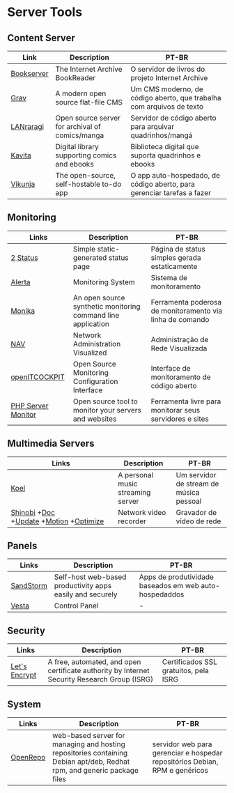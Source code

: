 # Server Tools

## Content Server

| Link                                                        | Description                                     | PT-BR                                                                  |
| ----------------------------------------------------------- | ----------------------------------------------- | ---------------------------------------------------------------------- |
| [Bookserver](https://github.com/internetarchive/bookserver) | The Internet Archive BookReader                 | O servidor de livros do projeto Internet Archive                       |
| [Grav](https://getgrav.org)                                 | A modern open source flat-file CMS              | Um CMS moderno, de código aberto, que trabalha com arquivos de texto   |
| [LANraragi](https://github.com/Difegue/LANraragi)           | Open source server for archival of comics/manga | Servidor de código aberto para arquivar quadrinhos/mangá               |
| [Kavita](https://www.kavitareader.com/#home)                | Digital library supporting comics and ebooks    | Biblioteca digital que suporta quadrinhos e ebooks                     |
| [Vikunja](https://vikunja.io/)                              | The open-source, self-hostable to-do app        | O app auto-hospedado, de código aberto, para gerenciar tarefas a fazer |

## Monitoring

| Links                                                   | Description                                                  | PT-BR                                                     |
| ------------------------------------------------------- | ------------------------------------------------------------ | --------------------------------------------------------- |
| [2 Status](https://codeberg.org/cordeis/2status)        | Simple static-generated status page                          | Página de status simples gerada estaticamente             |
| [Alerta](https://alerta.io/)                            | Monitoring System                                            | Sistema de monitoramento                                  |
| [Monika](https://monika.hyperjump.tech/)                | An open source synthetic monitoring command line application | Ferramenta poderosa de monitoramento via linha de comando |
| [NAV](https://nav.uninett.no/)                          | Network Administration Visualized                            | Administração de Rede Visualizada                         |
| [openITCOCKPIT](https://openitcockpit.io/)              | Open Source Monitoring Configuration Interface               | Interface de monitoramento de código aberto               |
| [PHP Server Monitor](https://www.phpservermonitor.org/) | Open source tool to monitor your servers and websites        | Ferramenta livre para monitorar seus servidores e sites   |

## Multimedia Servers

| Links                                                                                                                                                                                                                                                                                                   | Description                       | PT-BR                                   |
| ------------------------------------------------------------------------------------------------------------------------------------------------------------------------------------------------------------------------------------------------------------------------------------------------------- | --------------------------------- | --------------------------------------- |
| [Koel](https://koel.dev/)                                                                                                                                                                                                                                                                               | A personal music streaming server | Um servidor de stream de música pessoal |
| [Shinobi](https://shinobi.video/) +[Doc](https://docs.shinobi.video/) +[Update](https://hub.shinobi.video/articles/view/LTVqL3I8f8kIzsX) +[Motion](https://hub.shinobi.video/articles/view/LKdcgcgWy9RJfUh) +[Optimize](https://medium.com/@ShinobiSystems/how-i-optimized-my-rtsp-camera-d2e04b073ab7) | Network video recorder            | Gravador de vídeo de rede               |

## Panels

| Links                              | Description                                               | PT-BR                                                  |
| ---------------------------------- | --------------------------------------------------------- | ------------------------------------------------------ |
| [SandStorm](https://sandstorm.io/) | Self-host web-based productivity apps easily and securely | Apps de produtividade baseados em web auto-hospedaddos |
| [Vesta](https://vestacp.com/)      | Control Panel                                             | -                                                      |

## Security

| Links                                    | Description                                                                                  | PT-BR                                 |
| ---------------------------------------- | -------------------------------------------------------------------------------------------- | ------------------------------------- |
| [Let's Encrypt](https://letsencrypt.org) | A free, automated, and open certificate authority by Internet Security Research Group (ISRG) | Certificados SSL gratuitos, pela ISRG |

## System

| Links                                            | Description                                                                                                             | PT-BR                                                                       |
| ------------------------------------------------ | ----------------------------------------------------------------------------------------------------------------------- | --------------------------------------------------------------------------- |
| [OpenRepo](https://github.com/openkilt/openrepo) | web-based server for managing and hosting repositories containing Debian apt/deb, Redhat rpm, and generic package files | servidor web para gerenciar e hospedar repositórios Debian, RPM e genéricos |
